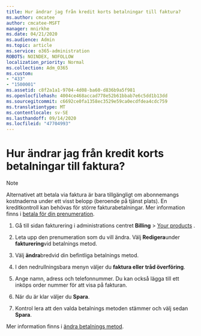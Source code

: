 ```yaml
---
title: Hur ändrar jag från kredit korts betalningar till faktura?
ms.author: cmcatee
author: cmcatee-MSFT
manager: mnirkhe
ms.date: 04/21/2020
ms.audience: Admin
ms.topic: article
ms.service: o365-administration
ROBOTS: NOINDEX, NOFOLLOW
localization_priority: Normal
ms.collection: Adm_O365
ms.custom:
- "433"
- "1500001"
ms.assetid: c8f2a1a1-9704-4d08-ba60-d836b9a5f981
ms.openlocfilehash: 4004ce468accad778e52b61bbab7e6c5dd1b13dd
ms.sourcegitcommit: c6692ce0fa1358ec3529e59ca0ecdfdea4cdc759
ms.translationtype: MT
ms.contentlocale: sv-SE
ms.lasthandoff: 09/14/2020
ms.locfileid: "47704993"
---
```

# <a name="how-do-i-change-from-credit-card-payments-to-invoice"></a>Hur ändrar jag från kredit korts betalningar till faktura?

> [!NOTE]
> Alternativet att betala via faktura är bara tillgängligt om abonnemangs kostnaderna under ett visst belopp (beroende på tjänst plats). En kreditkontroll kan behövas för större fakturabetalningar. Mer information finns i [betala för din prenumeration](https://docs.microsoft.com/microsoft-365/commerce/billing-and-payments/pay-for-your-subscription).

1. Gå till sidan fakturering i administrations centret **Billing**  >  [Your products](https://go.microsoft.com/fwlink/p/?linkid=842054) .

2. Leta upp den prenumeration som du vill ändra. Välj **Redigera**under **fakturering**vid betalnings metod.

3. Välj **ändra**bredvid din befintliga betalnings metod.

4. I den nedrullningsbara menyn väljer du **faktura eller tråd överföring**.

5. Ange namn, adress och telefonnummer. Du kan också lägga till ett inköps order nummer för att visa på fakturan.

6. När du är klar väljer du **Spara**.

7. Kontrol lera att den valda betalnings metoden stämmer och välj sedan **Spara**.

Mer information finns i [ändra betalnings metod](https://docs.microsoft.com/microsoft-365/commerce/billing-and-payments/change-payment-method).